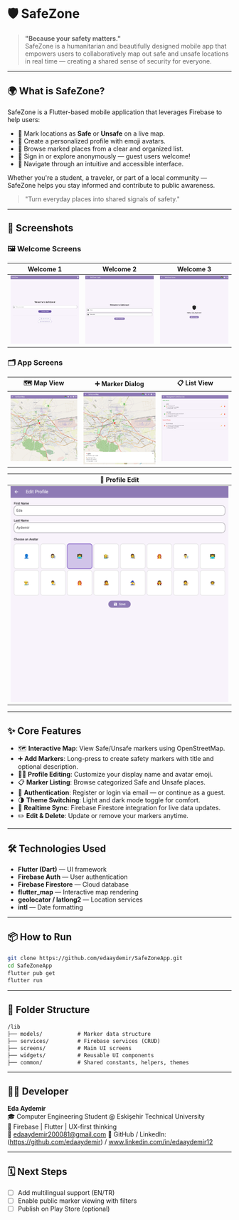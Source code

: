 # 🛡️ SafeZone

> **"Because your safety matters."**  
> SafeZone is a humanitarian and beautifully designed mobile app that empowers users to collaboratively map out safe and unsafe locations in real time — creating a shared sense of security for everyone.
---

## 🌍 What is SafeZone?
SafeZone is a Flutter-based mobile application that leverages Firebase to help users:

- 📍 Mark locations as **Safe** or **Unsafe** on a live map.
- 🧑 Create a personalized profile with emoji avatars.
- 👀 Browse marked places from a clear and organized list.
- 🔐 Sign in or explore anonymously — guest users welcome!
- 📱 Navigate through an intuitive and accessible interface.

Whether you're a student, a traveler, or part of a local community — SafeZone helps you stay informed and contribute to public awareness.

> "Turn everyday places into shared signals of safety."

---

## 📸 Screenshots

### 🖼️ Welcome Screens
| Welcome 1 | Welcome 2 | Welcome 3 |
|-----------|-----------|-----------|
| ![Welcome1](screenshots/welcome1.png) | ![Welcome2](screenshots/welcome2.png) | ![Welcome3](screenshots/welcome3.png) |

### 🗂️ App Screens
| 🗺️ Map View | ➕ Marker Dialog | 📋 List View |
|-------------|------------------|---------------|
| ![Map](screenshots/map_screen.png) | ![Marker](screenshots/marker_dialog.png) | ![List](screenshots/list_screen.png) |

| 👤 Profile Edit |
|-----------------|
| ![Profile](screenshots/profile_screen.png) |


---

## ✨ Core Features
- 🗺️ **Interactive Map**: View Safe/Unsafe markers using OpenStreetMap.
- ➕ **Add Markers**: Long-press to create safety markers with title and optional description.
- 🧑‍🎨 **Profile Editing**: Customize your display name and avatar emoji.
- 📋 **Marker Listing**: Browse categorized Safe and Unsafe places.
- 🔐 **Authentication**: Register or login via email — or continue as a guest.
- 🌗 **Theme Switching**: Light and dark mode toggle for comfort.
- 🔄 **Realtime Sync**: Firebase Firestore integration for live data updates.
- ✏️ **Edit & Delete**: Update or remove your markers anytime.

---

## 🛠️ Technologies Used
- **Flutter (Dart)** — UI framework
- **Firebase Auth** — User authentication
- **Firebase Firestore** — Cloud database
- **flutter_map** — Interactive map rendering
- **geolocator / latlong2** — Location services
- **intl** — Date formatting

---

## 📦 How to Run
```bash
git clone https://github.com/edaaydemir/SafeZoneApp.git
cd SafeZoneApp
flutter pub get
flutter run
```

---

## 📁 Folder Structure
```
/lib
├── models/           # Marker data structure
├── services/         # Firebase services (CRUD)
├── screens/          # Main UI screens
├── widgets/          # Reusable UI components
├── common/           # Shared constants, helpers, themes
```

---

## 👩‍💻 Developer
**Eda Aydemir**  
🎓 Computer Engineering Student @ Eskişehir Technical University  
💬 Firebase | Flutter | UX-first thinking  
📧 edaaydemir200081@gmail.com
🔗 GitHub / LinkedIn: (https://github.com/edaaydemir) / www.linkedin.com/in/edaaydemir12

---

## 🗓️ Next Steps
- [ ] Add multilingual support (EN/TR)
- [ ] Enable public marker viewing with filters
- [ ] Publish on Play Store (optional)
